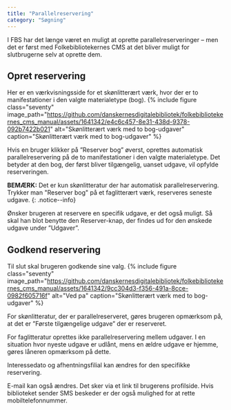 ```yaml
---
title: "Parallelreservering"
category: "Søgning"
---
```

I FBS har det længe været en muligt at oprette parallelreserveringer – men det er først med Folkebibliotekernes CMS at det bliver muligt for slutbrugerne selv at oprette dem.

## Opret reservering
Her er en værkvisningsside for et skønlitterært værk, hvor der er to manifestationer i den valgte materialetype (bog).
{% include figure class="seventy" image_path="https://github.com/danskernesdigitalebibliotek/folkebibliotekernes_cms_manual/assets/1641342/e4c6c457-8e31-438d-9378-092b7422b021" alt="Skønlitterært værk med to bog-udgaver" caption="Skønlitterært værk med to bog-udgaver" %} 

Hvis en bruger klikker på ”Reserver bog” øverst, oprettes automatisk parallelreservering på de to manifestationer i den valgte materialetype. Det betyder at den bog, der først bliver tilgængelig, uanset udgave, vil opfylde reserveringen. 

**BEMÆRK:** Det er kun skønlitteratur der har automatisk parallelreservering. Trykker man "Reserver bog" på et faglitterært værk, reserveres seneste udgave. 
{: .notice--info}

Ønsker brugeren at reservere en specifik udgave, er det også muligt. Så skal han blot benytte den Reserver-knap, der findes ud for den ønskede udgave under ”Udgaver”. 

## Godkend reservering
Til slut skal brugeren godkende sine valg.
{% include figure class="seventy" image_path="https://github.com/danskernesdigitalebibliotek/folkebibliotekernes_cms_manual/assets/1641342/9cc304d3-f356-491a-8cce-0982f605716f" alt="Ved pa" caption="Skønlitterært værk med to bog-udgaver" %} 

For skønlitteratur, der er parallelreserveret, gøres brugeren opmærksom på, at det er ”Første tilgængelige udgave” der er reserveret. 

For faglitteratur oprettes ikke parallelreservering mellem udgaver. I en situation hvor nyeste udgave er udlånt, mens en ældre udgave er hjemme, gøres låneren opmærksom på dette.

Interessedato og afhentningsfilial kan ændres for den specifikke reservering. 

E-mail kan også ændres. Det sker via et link til brugerens profilside. 
Hvis biblioteket sender SMS beskeder er der også mulighed for at rette mobiltelefonnummer.

